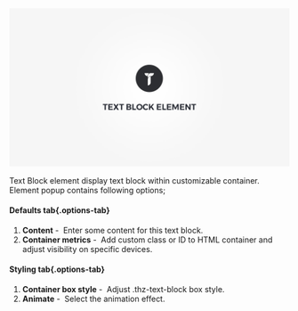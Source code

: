 <div class="thz-doc-image max">
<a class="thz-lightbox mfp-iframe" href="https://www.youtube.com/watch?v=8dI6ngr8l78" data-mfp-title="Creatus WordPress Text Block Accordion Element" data-modal-size="large">
	<img src="../../docs-media/splash-text-block-element.jpg" alt="Creatus WordPress Theme Text Block Element" />
</a>
</div>

Text Block element display text block within customizable container. Element popup contains following options;

#### Defaults tab{.options-tab}
1. __Content__&nbsp;-&nbsp; Enter some content for this text block.
1. __Container metrics__&nbsp;-&nbsp; Add custom class or ID to HTML container and adjust visibility on specific devices.

#### Styling tab{.options-tab}
1. __Container box style__&nbsp;-&nbsp; Adjust .thz-text-block box style.
1. __Animate__&nbsp;-&nbsp; Select the animation effect.